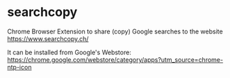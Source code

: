 searchcopy
==========

Chrome Browser Extension to share (copy) Google searches to the website https://www.searchcopy.ch/

It can be installed from Google's Webstore:
https://chrome.google.com/webstore/category/apps?utm_source=chrome-ntp-icon

